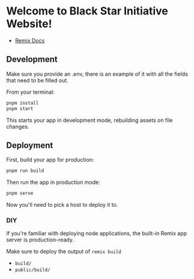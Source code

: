 # Welcome to Black Star Initiative Website!

- [Remix Docs](https://remix.run/docs)

## Development

Make sure you provide an .env, there is an example of it with all the fields that need to be filled out.

From your terminal:

```sh
pnpm install
pnpm start
```

This starts your app in development mode, rebuilding assets on file changes.

## Deployment

First, build your app for production:

```sh
pnpm run build
```

Then run the app in production mode:

```sh
pnpm serve
```

Now you'll need to pick a host to deploy it to.

### DIY

If you're familiar with deploying node applications, the built-in Remix app server is production-ready.

Make sure to deploy the output of `remix build`

- `build/`
- `public/build/`

